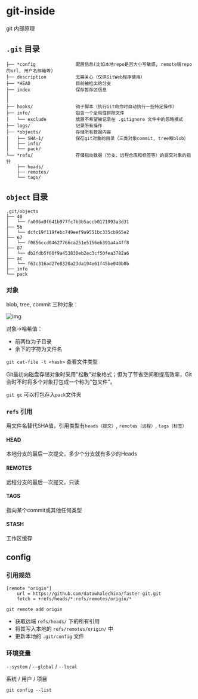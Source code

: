 # git-inside

git 内部原理

## `.git` 目录

```
├── *config               配置信息(比如本地repo是否大小写敏感, remote端repo的url, 用户名邮箱等) 
├── description           无需关心（仅供GitWeb程序使用）
├── *HEAD                 目前被检出的分支
├── index                 保存暂存区信息
│
│
├── hooks/                钩子脚本（执行Git命令时自动执行一些特定操作）
├── info/                 包含一个全局性排除文件
│   └── exclude           放置不希望被记录在 .gitignore 文件中的忽略模式
├── logs/                 记录所有操作
├── *objects/             存储所有数据内容
│   ├── SHA-1/            保存git对象的目录（三类对象commit, tree和blob）
│   ├── info/
│   └── pack/             
└── *refs/                存储指向数据（分支、远程仓库和标签等）的提交对象的指针
    ├── heads/           
    ├── remotes/         
    └── tags/            
```

## `object` 目录

```
.git/objects
├── 40
│   └── fa006a9f641b977fc7b3b5accb0171993a3d31
├── 5b
│   └── dcfc19f119febc749eef9a9551bc335cb965e2
├── 67
│   └── f0856ccd04627766ca251e5156eb391a4a4ff8
├── 87
│   └── db2fdb5f60f9a453830eb2ec3cf50fea3782a6
├── ac
│   └── f63c316ad27e8320a23da194e61f45be040b0b
├── info
└── pack
```

### 对象

blob, tree, commit 三种对象：

![img](https://github.com/datawhalechina/faster-git/raw/main/lecture05/imgs/objects_1.jpg)

对象->哈希值：

- 前两位为子目录
- 余下的字符为文件名

`git cat-file -t <hash>` 查看文件类型

Git最初向磁盘存储对象时采用"松散"对象格式；但为了节省空间和提高效率，Git会时不时将多个对象打包成一个称为"包文件"。

`git gc` 可以打包存入`pack`文件夹

### `refs` 引用

用文件名替代SHA值，引用类型有`heads（提交）`, `remotes（远程）`, `tags（标签）`

#### HEAD

本地分支的最后一次提交，多少个分支就有多少的Heads

#### REMOTES

远程分支的最后一次提交，只读

#### TAGS

指向某个commit或其他任何类型

#### STASH

工作区缓存

## config

### 引用规范

```
[remote "origin"]
	url = https://github.com/datawhalechina/faster-git.git
	fetch = +refs/heads/*:refs/remotes/origin/*
```

`git remote add origin`

- 获取远端 `refs/heads/` 下的所有引用
- 将其写入本地的 `refs/remotes/origin/` 中
- 更新本地的 `.git/config` 文件

### 环境变量

`--system` / `--global` / `--local`

系统 / 用户 / 项目

`git config --list`